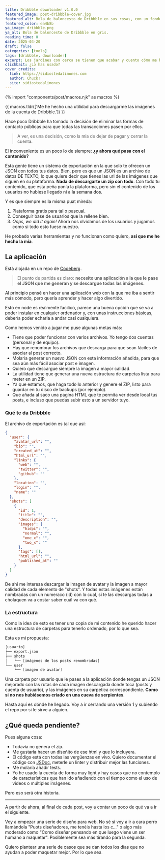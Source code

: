 ```yaml
---
title: Dribbble downloader v1.0.0
featured_image: post-dribbble-cover.jpg
featured_alt: Bola de baloncesto de Dribbble en sus rosas, con un fondo tb en rosa
featured_color: ea4b8b
ya_image: dribbble.png
ya_alt: Bola de baloncesto de Dribbble en gris.
reading_time: 0
date: 2025-04-20
draft: false
categories: [tools]
tags: [dribbble, downloader]
excerpt: Los jardines con cerca se tienen que acabar y cuento cómo me he hecho una aplicación para descargar mi contenido de Dribbble.
clickbait: ¿Lo has usado?
cover_credits:
  link: https://sidiostedalimones.com
  author: Chuck!
  site: sidiostedalimones
---
```

{% import "components/post/macros.njk" as macros %}

{{ macros.tldr(['Me he hecho una utilidad para descargarme las imágenes de la cuenta de Dribbble.']) }}

Hace poco Dribbble ha tomado la decisión de eliminar las formas de contacto públicas para que todas las transacciones pasen por ellos.

> A ver, es una decisión, como la mia de dejar de pagar y cerrar la cuenta.

El inconveniente es un poco lo de siempre: **¿y ahora qué pasa con el contenido?**

Esta gente tiene un sistema de exportación en la que solo te ofrecen un <attr title="JavaScript Object Notation" lang="en">JSON</attr> con todos tus datos. Bien, pero es que un JSON es un archivo de datos DE TEXTO, lo que quiere decir que tienes las <attr title="Uniform Resource Locator" lang="en">url</attr> de las imágenes que siguen en su plataforma. **Nada de descargarte un zip con todo**. Con todo tu contenido, que esta peña ponía la plataforma, pero sin el contenido de los usuarios no hubiese llegado ni a la semana dos.

Y es que siempre es la misma puat mireda:

1. Plataforma gratis para tal o pascual.
2. Conseguir base de usuarios que la rellene bien.
3. <em lang="en">Oops, we did it again!</em> Ahora nos olvidamos de los usuarios y jugamos como si todo esto fuese nuestro.

He probado varias herramientas y no funcionan como quiero, **así que me he hecho la mía**.

## La aplicación

Está alojada en un repo de [Codeberg](https://codeberg.org/oneeyedman/dribbble-image-downloader).

> El punto de partida es claro: **necesito una aplicación a la que le pase el JSON que me generan y se descargue todas las imágenes**.

Al principio pensé en hacer una aplicación web con la que me iba a sentir más cómodo, pero quería aprender y hacer algo divertido.

Esto en node es realmente facilico, parece una buena opción que se va a poder instalar en cualquier ordenador y, con unas instrucciones básicas, debería poder echarla a andar casi cualquiera.

Como hemos venido a jugar me puse algunas metas más:

- Tiene que poder funcionar con varios archivos. Yo tengo dos cuentas (personal y de equipo).
- Hay que renombrar los archivos que descarga para que sean fáciles de asociar al post correcto.
- Molaría generar un nuevo JSON con esta información añadida, para que sea aún más fácil asociar post e imagen.
- Quiero que descargue siempre la imagen a mayor calidad.
- La utilidad tiene que generar una nueva estructura de carpetas lista para meter en un <attr tile="Formato de compresión sin pérdida">ZIP</attr>.
- Ya que estamos, que haga todo lo anterior y genere el ZIP, listo para guardar en tu disco de backups (por ejemplo).
- Que añada al saco una pagina <attr title="HyperText Markup Language" lang="en">HTML</attr> que te permita ver desde local tus posts, e incluso que puedas subir esto a un servidor tuyo.

### Qué te da Dribbble

El archivo de exportación es tal que así:

```json
{
  "user": {
    "avatar_url": "",
    "bio": "",
    "created_at": "",
    "html_url": "",
    "links": {
      "web": "",
      "twitter": "",
      "github": ""
    },
    "location": "",
    "login": "",
    "name": ""
  },
  "shots": [
    {
      "id": 1,
      "title": "",
      "description": "",
      "images": {
        "hidpi": "",
        "normal": "",
        "one_x": "",
        "two_x": ""
      },
      "tags": [],
      "html_url": "",
      "published_at": ""
    }
  ]
}
```

De ahí me interesa descargar la imagen de avatar y la imagen a mayor calidad de cada elemento de "shots". Y todas estas imágenes están nombradas con un numeraco (id) con lo cual, si te las descargas todas a cholaquen va a costar saber cuál va con qué.

### La estructura

Como la idea de esto es tener una copia de mi contenido he querido hacer una estructura de carpetas para tenerlo ordenado, por lo que sea.

Esta es mi propuesta:

```txt
[usuario]
├── export.json
├── shots
│   └── [imágenes de los posts renombradas]
└── user
    └── [imagen de avatar]
```

Una carpeta por usuario que le pases a la aplicación donde tengas un JSON mejorado con las rutas de cada imagen descargada donde toca (posts y cuenta de usuario), y las imágenes en su carpetica correspondiente. **Como si no nos hubiésemos criado en una cueva de serpientes**.

Hasta aquí es dónde he llegado. Voy a ir cerrando una versión 1 y subiendo el repo por si le sirve a alguien.

## ¿Qué queda pendiente?

Pues alguna cosa:

- Todavía no genera el zip.
- Me gustaría hacer un diseñito de ese html y que lo incluyera.
- El código está con todas las vergüenzas en vivo. Quiero documentar el código con [JSDoc](https://jsdoc.app/), meterle un linter y distribuir mejor las funciones.
- Me molaría añadir tests.
- Yo he usado la cuenta de forma muy light y hay casos que no contemplo de características que han ido añadiendo con el tiempo como el uso de vídeos o múltiples imágenes.

Pero eso será otra historia.

***

A partir de ahora, al final de cada post, voy a contar un poco de qué va a ir el siguiente.

Voy a empezar una serie de diseño para web. No sé si voy a ir a cara perro llamándola "Puots diseñadores, me tenéis hasta los c..." o algo más moderado como "Como diseñar pensando en que luego viene un ser humano a maquetar". Posiblemente sea más tirando para la segunda.

Quiero plantear una serie de casos que se dan todos los días que no ayudan a poder maquetar mejor. Por lo que sea.
